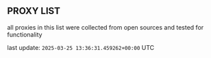 ## PROXY LIST

all proxies in this list were collected from open sources and tested for functionality

last update: `2025-03-25 13:36:31.459262+00:00` UTC